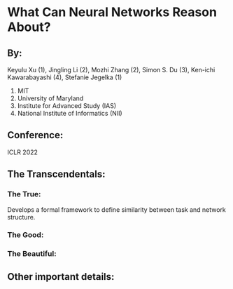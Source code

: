 # What Can Neural Networks Reason About?

## By: 

Keyulu Xu (1), Jingling Li (2), Mozhi Zhang (2), Simon S. Du (3), Ken-ichi Kawarabayashi (4), Stefanie Jegelka (1)

1. MIT
2. University of Maryland
3. Institute for Advanced Study (IAS)
4. National Institute of Informatics (NII)

## Conference:

ICLR 2022

## The Transcendentals:

### The True:

Develops a formal framework to define similarity between task and network structure.


### The Good:

### The Beautiful:

## Other important details: